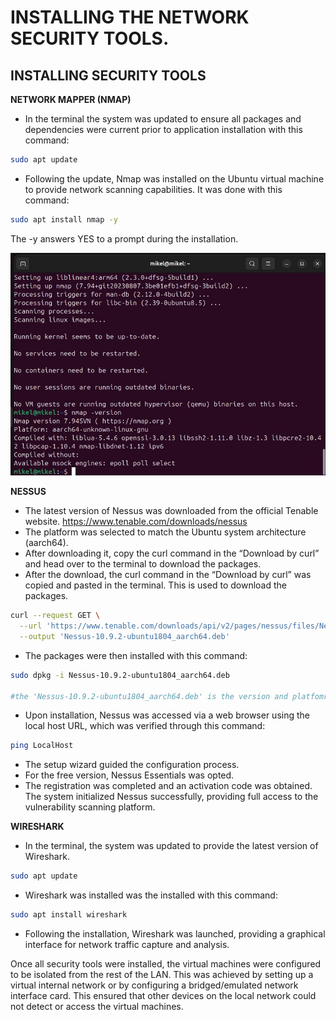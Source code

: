 # INSTALLING THE NETWORK SECURITY TOOLS.

## INSTALLING SECURITY TOOLS

**NETWORK MAPPER (NMAP)**

- In the terminal the system was updated to ensure all packages and dependencies were current prior to application installation with this command:

```bash
sudo apt update
```

- Following the update, Nmap was installed on the Ubuntu virtual machine to provide network scanning capabilities. It was done with this command:

```bash
sudo apt install nmap -y
```

The -y answers YES to a prompt during the installation.

![Image 14-08-2025 at 15.04.jpeg](Images/Image_14-08-2025_at_15.04.jpeg)

**NESSUS**

- The latest version of Nessus was downloaded from the official Tenable website.  https://www.tenable.com/downloads/nessus
- The platform was selected to match the Ubuntu system architecture (aarch64).
- After downloading it, copy the curl command in the “Download by curl” and  head over to the terminal to download the packages.
- After the download, the curl command in the “Download by curl” was copied and pasted in the terminal. This is used to download the packages.

```bash
curl --request GET \
  --url 'https://www.tenable.com/downloads/api/v2/pages/nessus/files/Nessus-10.9.2-ubuntu1804_aarch64.deb' \
  --output 'Nessus-10.9.2-ubuntu1804_aarch64.deb'
```

- The packages were then installed with this command:

```bash
sudo dpkg -i Nessus-10.9.2-ubuntu1804_aarch64.deb

#the 'Nessus-10.9.2-ubuntu1804_aarch64.deb' is the version and platfomr of Nessus you downloaded. 
```

- Upon installation, Nessus was accessed via a web browser using the local host URL, which was verified through this command:

```bash
ping LocalHost
```

- The setup wizard guided the configuration process.
- For the free version, Nessus Essentials was opted.
- The registration was completed and an activation code was obtained. The system initialized Nessus successfully, providing full access to the vulnerability scanning platform.

**WIRESHARK**

- In the terminal, the system was updated to provide the latest version of Wireshark.

```bash
sudo apt update
```

- Wireshark was installed was the installed with this command:

```bash
sudo apt install wireshark
```

- Following the installation, Wireshark was launched, providing a graphical interface for network traffic capture and analysis.

Once all security tools were installed, the virtual machines were configured to be isolated from the rest of the LAN. This was achieved by setting up a virtual internal network or by configuring a bridged/emulated network interface card. This ensured that other devices on the local network could not detect or access the virtual machines.
